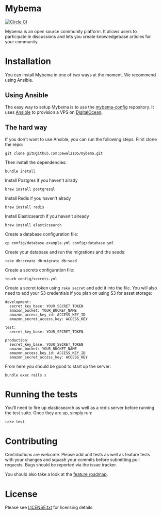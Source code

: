 Mybema
======
[![Circle CI](https://circleci.com/gh/mybema/mybema/tree/master.svg?style=svg&circle-token=90c4da5a58b2d537ebc3e508bae7b1aa931347e0)](https://circleci.com/gh/mybema/mybema/tree/master)

Mybema is an open source community platform. It allows users to participate in discussions and lets you create knowledgebase articles for your community.

Installation
============
You can install Mybema in one of two ways at the moment. We recommend using Ansible.

Using Ansible
-------------
The easy way to setup Mybema is to use the [mybema-config](http://www.github.com/pawel2105/mybema-config) repository. It uses [Ansible](http://www.ansible.com) to provision a VPS on [DigitalOcean](http://www.digitalocean.com).

The hard way
------------
If you don't want to use Ansible, you can run the following steps. First clone the repo:

    git clone git@github.com:pawel2105/mybema.git

Then install the dependencies:

    bundle install

Install Postgres if you haven't alrady

    brew install postgresql

Install Redis if you haven't alrady

    brew install redis

Install Elasticsearch if you haven't already

    brew install elasticsearch

Create a database configuration file:

    cp config/database.example.yml config/database.yml

Create your database and run the migrations and the seeds:

    rake db:create db:migrate db:seed

Create a secrets configuration file:

    touch config/secrets.yml

Create a secret token using `rake secret` and add it into the file. You will also need to add your S3 credentials if you plan on using S3 for asset storage:

    development:
      secret_key_base: YOUR_SECRET_TOKEN
      amazon_bucket: YOUR_BUCKET_NAME
      amazon_access_key_id: ACCESS_KEY_ID
      amazon_secret_access_key: ACCESS_KEY

    test:
      secret_key_base: YOUR_SECRET_TOKEN

    production:
      secret_key_base: YOUR_SECRET_TOKEN
      amazon_bucket: YOUR_BUCKET_NAME
      amazon_access_key_id: ACCESS_KEY_ID
      amazon_secret_access_key: ACCESS_KEY

From here you should be good to start up the server:

    bundle exec rails s

Running the tests
=================
You'll need to fire up elasticsearch as well as a redis server before running the test suite. Once they are up, simply run:

    rake test

Contributing
============
Contributions are welcome. Please add unit tests as well as feature tests with your changes and squash your commits before submitting pull requests. Bugs should be reported via the issue tracker.

You should also take a look at the [feature roadmap](https://trello.com/b/YSPdYLoP/mybema-roadmap).

License
=======
Please see [LICENSE.txt](https://github.com/mybema/mybema/blob/master/LICENSE.txt) for licensing details.